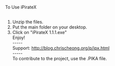To Use iPirateX<BR>
<BR>
1) Unzip the files.<BR>
2) Put the main folder on your desktop.<BR>
3) Click on "iPirateX 1.1.1.exe"<BR>
Enjoy!<BR>
-----<BR>
Support: http://blog.chrischeong.org/p/ipx.html<BR>
-----<BR>
To contribute to the project, use the .PIKA file.

